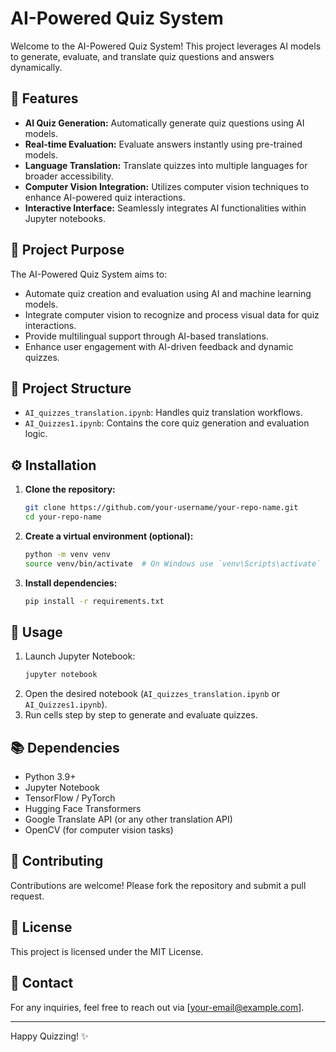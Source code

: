 # AI-Powered Quiz System

Welcome to the AI-Powered Quiz System! This project leverages AI models to generate, evaluate, and translate quiz questions and answers dynamically.

## 🚀 Features
- **AI Quiz Generation:** Automatically generate quiz questions using AI models.
- **Real-time Evaluation:** Evaluate answers instantly using pre-trained models.
- **Language Translation:** Translate quizzes into multiple languages for broader accessibility.
- **Computer Vision Integration:** Utilizes computer vision techniques to enhance AI-powered quiz interactions.
- **Interactive Interface:** Seamlessly integrates AI functionalities within Jupyter notebooks.

## 🎯 Project Purpose
The AI-Powered Quiz System aims to:
- Automate quiz creation and evaluation using AI and machine learning models.
- Integrate computer vision to recognize and process visual data for quiz interactions.
- Provide multilingual support through AI-based translations.
- Enhance user engagement with AI-driven feedback and dynamic quizzes.

## 📁 Project Structure
- `AI_quizzes_translation.ipynb`: Handles quiz translation workflows.
- `AI_Quizzes1.ipynb`: Contains the core quiz generation and evaluation logic.

## ⚙️ Installation
1. **Clone the repository:**
   ```bash
   git clone https://github.com/your-username/your-repo-name.git
   cd your-repo-name
   ```
2. **Create a virtual environment (optional):**
   ```bash
   python -m venv venv
   source venv/bin/activate  # On Windows use `venv\Scripts\activate`
   ```
3. **Install dependencies:**
   ```bash
   pip install -r requirements.txt
   ```

## 🏃 Usage
1. Launch Jupyter Notebook:
   ```bash
   jupyter notebook
   ```
2. Open the desired notebook (`AI_quizzes_translation.ipynb` or `AI_Quizzes1.ipynb`).
3. Run cells step by step to generate and evaluate quizzes.

## 📚 Dependencies
- Python 3.9+
- Jupyter Notebook
- TensorFlow / PyTorch
- Hugging Face Transformers
- Google Translate API (or any other translation API)
- OpenCV (for computer vision tasks)

## 🌟 Contributing
Contributions are welcome! Please fork the repository and submit a pull request.

## 📜 License
This project is licensed under the MIT License.

## 📧 Contact
For any inquiries, feel free to reach out via [your-email@example.com].

---

Happy Quizzing! ✨

